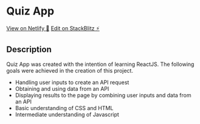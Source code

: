 # Quiz App

[View on Netlify 🔗](https://brauliofg-quizapp.netlify.app/)
[Edit on StackBlitz ⚡️](https://stackblitz.com/edit/react-2bfa1z)

## Description

Quiz App was created with the intention of learning ReactJS.
The following goals were achieved in the creation of this project.

- Handling user inputs to create an API request
- Obtaining and using data from an API
- Displaying results to the page by combining user inputs and data from an API
- Basic understanding of CSS and HTML
- Intermediate understanding of Javascript
